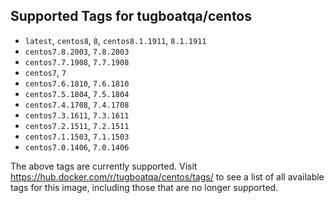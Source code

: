 ## Supported Tags for tugboatqa/centos

* `latest`, `centos8`, `8`, `centos8.1.1911`, `8.1.1911`
* `centos7.8.2003`, `7.8.2003`
* `centos7.7.1908`, `7.7.1908`
* `centos7`, `7`
* `centos7.6.1810`, `7.6.1810`
* `centos7.5.1804`, `7.5.1804`
* `centos7.4.1708`, `7.4.1708`
* `centos7.3.1611`, `7.3.1611`
* `centos7.2.1511`, `7.2.1511`
* `centos7.1.1503`, `7.1.1503`
* `centos7.0.1406`, `7.0.1406`

The above tags are currently supported. Visit https://hub.docker.com/r/tugboatqa/centos/tags/ to see a list of all available tags for this image, including those that are no longer supported.
